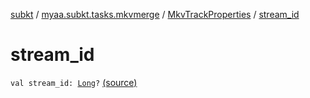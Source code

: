 [subkt](../../index.md) / [myaa.subkt.tasks.mkvmerge](../index.md) / [MkvTrackProperties](index.md) / [stream_id](./stream_id.md)

# stream_id

`val stream_id: `[`Long`](https://kotlinlang.org/api/latest/jvm/stdlib/kotlin/-long/index.html)`?` [(source)](https://github.com/Myaamori/SubKt/blob/0.1.8/src/main/kotlin/myaa/subkt/tasks/mkvmerge/mkvmerge.kt#L100)